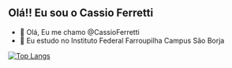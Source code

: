## Olá!! Eu sou o Cassio Ferretti
- 👋 Olá, Eu me chamo @CassioFerretti
- 👀 Eu estudo no Instituto Federal Farroupilha Campus São Borja

<!---
CassioFerretti/CassioFerretti is a ✨ special ✨ repository because its `README.md` (this file) appears on your GitHub profile.
You can click the Preview link to take a look at your changes.
--->

[![Top Langs](https://github-readme-stats.vercel.app/api/top-langs/?username=CassioFerretti)](https://github.com/anuraghazra/github-readme-stats)
